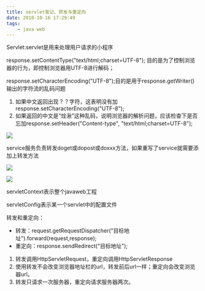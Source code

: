 ```yaml
---
title: servlet笔记、转发与重定向
date: 2018-10-16 17:29:49
tags:
	- java web
---
```


Servlet:servlet是用来处理用户请求的小程序

response.setContentType("text/html;charset=UTF-8"); 目的是为了控制浏览器的行为，即控制浏览器用UTF-8进行解码；

response.setCharacterEncoding("UTF-8");目的是用于response.getWriter()输出的字符流的乱码问题

1. 如果中文返回出现？？字符，这表明没有加response.setCharacterEncoding("UTF-8");
2. 如果返回的中文是“烇湫”这种乱码，说明浏览器的解析问题，应该检查下是否忘加response.setHeader("Content-type", "text/html;charset=UTF-8");





![](https://ws1.sinaimg.cn/mw690/6bdd7ec4gy1fwa7wcvxdij21fs0imagt.jpg)

service服务负责转发doget或dopost或doxxx方法，如果重写了service就需要添加上转发方法

![](https://ws1.sinaimg.cn/mw690/6bdd7ec4gy1fwahjurj68j21160gq46j.jpg)

![](https://ws1.sinaimg.cn/mw690/6bdd7ec4gy1fwahkaq3k8j21e40oowmo.jpg)

servletContext表示整个javaweb工程

servletConfig表示某一个servlet中的配置文件  

转发和重定向：
- 转发：request.getRequestDispatcher("目标地址").forward(request,response);
- 重定向：response.sendRedirect("目标地址");
1. 转发调用HttpServletRequest，重定向调用HttpServletResponse
2. 使用转发不会改变浏览器地址栏的url，转发前后url一样；重定向会改变浏览器url。
3. 转发只请求一次服务器，重定向请求服务器两次。
